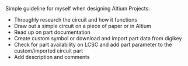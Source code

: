 Simple guideline for myself when designing Altium Projects:

- Throughly research the circuit and how it functions
- Draw out a simple circuit on a piece of paper or in Altium
- Read up on part documentation
- Create custom symbol or download and import part data from digikey
- Check for part availability on LCSC and add part parameter to the custom/imported circuit part
- Add description and comments
